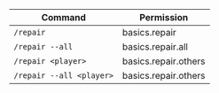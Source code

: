 | Command                  | Permission           |
|--------------------------|----------------------|
| `/repair`                | basics.repair        |
| `/repair --all`          | basics.repair.all    |
| `/repair <player>`       | basics.repair.others |
| `/repair --all <player>` | basics.repair.others |
